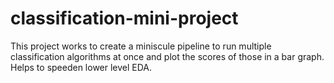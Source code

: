 # classification-mini-project
 This project works to create a miniscule pipeline to run multiple classification algorithms at once and plot the scores of those in a bar graph. Helps to speeden lower level EDA.
